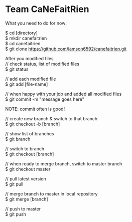 Team CaNeFaitRien
======

What you need to do for now:

$ cd [directory]  
$ mkdir canefaitrien  
$ cd canefaitrien  
$ git clone https://github.com/lamson6592/canefaitrien.git  
  
  
After you modified files  
// check status, list of modified files  
$ git status
  
// add each modified file   
$ git add [file-name]  
  
// when happy with your job and added all modified files  
$ git commit -m "message goes here"  
  
NOTE: commit often is good!  
  
  
// create new branch & switch to that branch  
$ git checkout -b [branch]  
  
// show list of branches  
$ git branch  
  
// switch to branch  
$ git checkout [branch] 
  
  
// when ready to merge branch, switch to master branch  
$ git checkout master  
  
// pull latest version  
$ git pull  
  
// merge branch to master in local repository  
$ git merge [branch]  
  
// push to master   
$ git push  